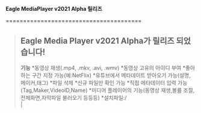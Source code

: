 __Eagle MediaPlayer v2021 Alpha 릴리즈__

=======================================

>Eagle Media Player v2021 Alpha가 릴리즈 되었습니다!
>------------------------------------------------
>__기능__
>*동영상 재생(.mp4, .mkv, .avi, .wmv)
>*동영상 고유의 아이디 부여
>*좋아하는 구간 지정 가능(예:NetFlix)
>*유튜브에서 메타데이트 받아오기 가능(설명,메이커,태그)
>*파일 삭제
>*신규 파일만 확인 가능
>*직접 메타데이터 입력 가능(Tag,Maker,VideoID,Name)
>*미디어 플레이어의 기능(동영상 재생,볼륨 조절,전체화면,자막파일 불러오기 등등등)
>*설치파일:/\
>         |
